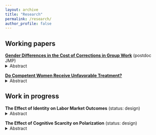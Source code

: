 ```yaml
---
layout: archive
title: "Research"
permalink: /research/
author_profile: false
---
```


## Working papers

<ul style="list-style-type:none; padding-left:0">
  <li>
    <strong><a href="/files/Correction.pdf" target="_blank">Gender Differences in the Cost of Corrections in Group Work</a></strong> (postdoc JMP)
    <details> 
      <summary>Abstract</summary>
      Women speak up less often than equally knowledgeable men in a group, which reduces women's visibility in a group and group efficiency. However, speaking up corrects others who have a different opinion. Should women speak up more often to close the labor market gender gap? This paper studies women's cost of correcting male group members and its consequence to group efficiency in a setting where the quality of corrections is only partially observable, as in most group work. I design a quasi-laboratory experiment where participants first perform a joint task seven times, each time with a different participant. After performing a joint task, they state whether they would like to be paired again with each of them. Then, they play a final, payoff-relevant, round of the task with one of the participants they have previously selected. After controlling for paired participants' contribution to the joint task, I find that participants are significantly less likely to select a paired participant who has corrected their action, regardless of the paired participant's gender. Moreover, male participants react more negatively to a correction that fixes their mistake due to their overconfidence. These findings suggest that it may not be necessarily optimal for women to speak up more and that corrections do not necessarily increase group efficiency due to behavioral bias.
    </details>
  </li>
 </ul>
 
 <ul style="list-style-type:none; padding-left:0">
  <li>
    <strong><a href="/files/CareerProgression.pdf" target="_blank">Do Competent Women Receive Unfavorable Treatment?</a></strong>
    <details>
      <summary>Abstract</summary>
      Do competent women receive unfavorable treatment than equally competent men? While literature finds that competent women are perceived as less likable, its direct effect on women's career is not well investigated. I study this question in a laboratory experiment where unfavorable treatment has material consequences. I find that neither men nor women treat competent women less favorably; if anything, both men and women treat competent women slightly more favorably than equally competent men. The findings provide a piece of evidence that competent women may not necessarily receive unfavorable treatment, which may shed new light on hiring and promotion practices in labor markets.
    </details>
  </li>
</ul>


## Work in progress

<ul style="list-style-type:none; padding-left:0">
  <li>
    <strong>The Effect of Identity on Labor Market Outcomes</strong> (status: design)
    <details> 
      <summary>Abstract</summary>
     Many immigrants from developing countries stay in low-income. Their origin country's status in the world is weak and they are typically non-white, and thus they must have a negative identity about their cultural and ethnic background. It would help them a lot if we can improve their lives with a simple low cost intervention. This project examines the causal effect of affirming immigrants' cultural and ethnic identity on labor market outcomes using a role model intervention. Partnering with an NGO supporting immigrants' assimilation, I conduct a series of job seminars for newly-arrived immigrants with two treatment arms: the seminar guest is an immigrant with the same cultural and ethnic origin (T1) and the seminar guest is an immigrant with different cultural and ethnic origin (T2). T1 has both the information and affirmation effect while T2 only has the information effect, and thus I can isolate the affirmation effect by comparing T1 and T2. I use the types of jobs they have applied for and accepted as measures of labor market outcomes. I also confirm that the mechanism is identity affirmation by eliciting their bias against their own cultural and ethnic background using Implicit Association Test.
    </details>
  </li>
 </ul>


<ul style="list-style-type:none; padding-left:0">
  <li>
    <strong>The Effect of Cognitive Scarcity on Polarization</strong> (status: design)
    <details> 
      <summary>Abstract</summary>
     Evidence and theory seem to suggest that cognitive scarcity induce people's polarization. Although polarization may be a rational behavior in some contexts -- for example, protectionism can favor some sectors at least in the short run -- it tends to be efficiency reducing in the long run. This paper establishes the causal evidence on the effect of cognitive scarcity on polarization using a laboratory experiment by exogenously induce one's cognitive scarcity. I also test a spillover and a magnification effect.
    </details>
  </li>
 </ul>
 
 
 
 
 
 
 

